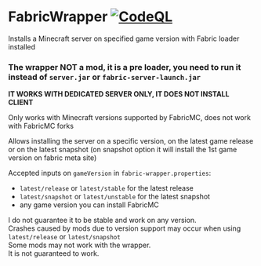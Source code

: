# FabricWrapper [![CodeQL](https://github.com/Awakened-Redstone/FabricWrapper/actions/workflows/codeql-analysis.yml/badge.svg)](https://github.com/Awakened-Redstone/FabricWrapper/actions/workflows/codeql-analysis.yml)
Installs a Minecraft server on specified game version with Fabric loader installed

### The wrapper NOT a mod, it is a pre loader, you need to run it instead of `server.jar` or `fabric-server-launch.jar`

**IT WORKS WITH DEDICATED SERVER ONLY, IT DOES NOT INSTALL CLIENT**

Only works with Minecraft versions supported by FabricMC, does not work with FabricMC forks

Allows installing the server on a specific version, on the latest game release or on the latest snapshot 
(on snapshot option it will install the 1st game version on fabric meta site)

Accepted inputs on `gameVersion` in `fabric-wrapper.properties`:
- `latest/release` or `latest/stable` for the latest release 
- `latest/snapshot` or `latest/unstable` for the latest snapshot
- any game version you can install FabricMC

I do not guarantee it to be stable and work on any version.  
Crashes caused by mods due to version support may occur when using `latest/release` or `latest/snapshot`  
Some mods may not work with the wrapper.  
It is not guaranteed to work.
